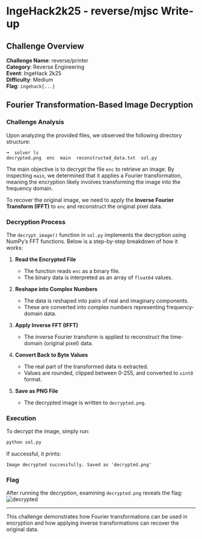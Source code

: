 # IngeHack2k25 - reverse/mjsc Write-up

## Challenge Overview
**Challenge Name**: reverse/printer  
**Category**: Reverse Engineering  
**Event**: IngeHack 2k25  
**Difficulty**: Medium  
**Flag**: `ingehack{...}`  
## Fourier Transformation-Based Image Decryption

### **Challenge Analysis**

Upon analyzing the provided files, we observed the following directory structure:
```
➜  solver ls 
decrypted.png  enc  main  reconstructed_data.txt  sol.py
```
The main objective is to decrypt the file `enc` to retrieve an image. By inspecting `main`, we determined that it applies a Fourier transformation, meaning the encryption likely involves transforming the image into the frequency domain. 

To recover the original image, we need to apply the **Inverse Fourier Transform (IFFT)** to `enc` and reconstruct the original pixel data.

### **Decryption Process**
The `decrypt_image()` function in `sol.py` implements the decryption using NumPy’s FFT functions. Below is a step-by-step breakdown of how it works:

1. **Read the Encrypted File**
   - The function reads `enc` as a binary file.
   - The binary data is interpreted as an array of `float64` values.

2. **Reshape into Complex Numbers**
   - The data is reshaped into pairs of real and imaginary components.
   - These are converted into complex numbers representing frequency-domain data.

3. **Apply Inverse FFT (IFFT)**
   - The inverse Fourier transform is applied to reconstruct the time-domain (original pixel) data.

4. **Convert Back to Byte Values**
   - The real part of the transformed data is extracted.
   - Values are rounded, clipped between 0-255, and converted to `uint8` format.

5. **Save as PNG File**
   - The decrypted image is written to `decrypted.png`.

### **Execution**
To decrypt the image, simply run:
```sh
python sol.py
```
If successful, it prints:
```
Image decrypted successfully. Saved as 'decrypted.png'
```

### **Flag**
After running the decryption, examining `decrypted.png` reveals the flag:
![decrypted](https://github.com/user-attachments/assets/a7723893-ea29-4ca2-a527-b2a7e4662af5)


---
This challenge demonstrates how Fourier transformations can be used in encryption and how applying inverse transformations can recover the original data.

